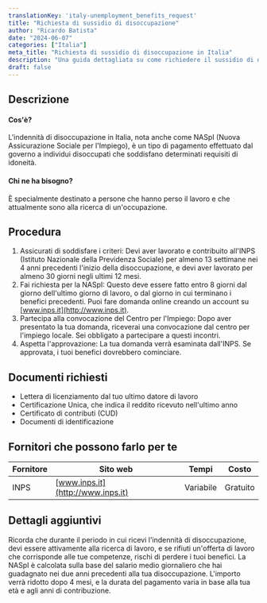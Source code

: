 ```yaml
---
translationKey: 'italy-unemployment_benefits_request'
title: "Richiesta di sussidio di disoccupazione"
author: "Ricardo Batista"
date: "2024-06-07"
categories: ["Italia"]
meta_title: "Richiesta di sussidio di disoccupazione in Italia"
description: "Una guida dettagliata su come richiedere il sussidio di disoccupazione in Italia"
draft: false
---
```


## Descrizione
#### Cos'è?
L'indennità di disoccupazione in Italia, nota anche come NASpI (Nuova Assicurazione Sociale per l'Impiego), è un tipo di pagamento effettuato dal governo a individui disoccupati che soddisfano determinati requisiti di idoneità.

#### Chi ne ha bisogno?
È specialmente destinato a persone che hanno perso il lavoro e che attualmente sono alla ricerca di un'occupazione.

## Procedura
1. Assicurati di soddisfare i criteri: Devi aver lavorato e contribuito all'INPS (Istituto Nazionale della Previdenza Sociale) per almeno 13 settimane nei 4 anni precedenti l'inizio della disoccupazione, e devi aver lavorato per almeno 30 giorni negli ultimi 12 mesi.
2. Fai richiesta per la NASpI: Questo deve essere fatto entro 8 giorni dal giorno dell'ultimo giorno di lavoro, o dal giorno in cui terminano i benefici precedenti. Puoi fare domanda online creando un account su [www.inps.it](http://www.inps.it).
3. Partecipa alla convocazione del Centro per l'Impiego: Dopo aver presentato la tua domanda, riceverai una convocazione dal centro per l'impiego locale. Sei obbligato a partecipare a questi incontri.
4. Aspetta l'approvazione: La tua domanda verrà esaminata dall'INPS. Se approvata, i tuoi benefici dovrebbero cominciare.

## Documenti richiesti
- Lettera di licenziamento dal tuo ultimo datore di lavoro
- Certificazione Unica, che indica il reddito ricevuto nell'ultimo anno
- Certificato di contributi (CUD)
- Documenti di identificazione

## Fornitori che possono farlo per te

| Fornitore        |     Sito web     |     Tempi    |       Costo      |
| --------------- | --------------- |  :-------------: | :-------------: |
| INPS      |  [www.inps.it](http://www.inps.it)       |      Variabile      |        Gratuito       |

## Dettagli aggiuntivi
Ricorda che durante il periodo in cui ricevi l'indennità di disoccupazione, devi essere attivamente alla ricerca di lavoro, e se rifiuti un'offerta di lavoro che corrisponde alle tue competenze, rischi di perdere i tuoi benefici. La NASpI è calcolata sulla base del salario medio giornaliero che hai guadagnato nei due anni precedenti alla tua disoccupazione. L'importo verrà ridotto dopo 4 mesi, e la durata del pagamento varia in base alla tua età e agli anni di contribuzione.